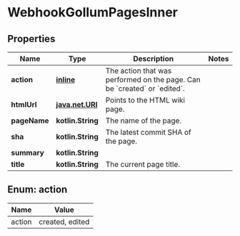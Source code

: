 
# WebhookGollumPagesInner

## Properties
Name | Type | Description | Notes
------------ | ------------- | ------------- | -------------
**action** | [**inline**](#Action) | The action that was performed on the page. Can be &#x60;created&#x60; or &#x60;edited&#x60;. | 
**htmlUrl** | [**java.net.URI**](java.net.URI.md) | Points to the HTML wiki page. | 
**pageName** | **kotlin.String** | The name of the page. | 
**sha** | **kotlin.String** | The latest commit SHA of the page. | 
**summary** | **kotlin.String** |  | 
**title** | **kotlin.String** | The current page title. | 


<a id="Action"></a>
## Enum: action
Name | Value
---- | -----
action | created, edited



